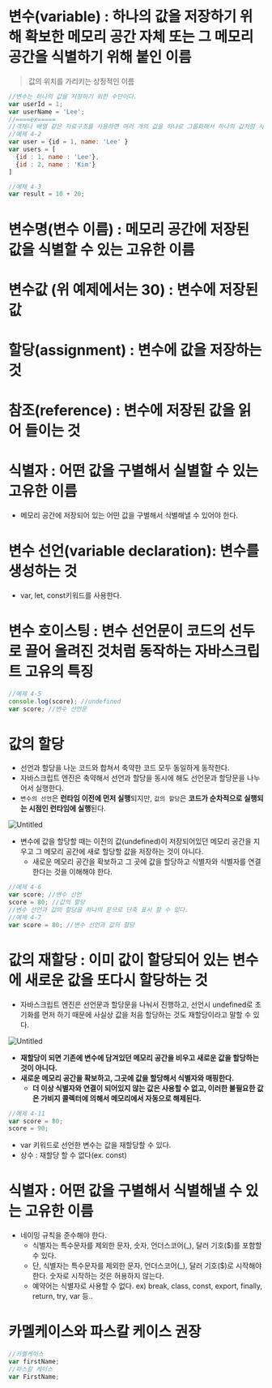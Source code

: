 # 변수(variable) : 하나의 값을 저장하기 위해 확보한 메모리 공간 자체 또는 그 메모리 공간을 식별하기 위해 붙인 이름

> 값의 위치를 가리키는 상징적인 이름

```jsx
//변수는 하나의 값을 저장하기 위한 수단이다.
var userId = 1;
var userName = 'Lee';
//====ex=====
//객체나 배열 같은 자료구조를 사용하면 여러 개의 값을 하나로 그룹화해서 하나의 값처럼 사용할 수 있다.
//예제 4-2
var user = {id = 1, name: 'Lee' }
var users = [
  {id : 1, name : 'Lee'},
  {id : 2, name : 'Kim'}
]

//예제 4-3
var result = 10 + 20;
```

# 변수명(변수 이름) : 메모리 공간에 저장된 값을 식별할 수 있는 고유한 이름

# 변수값 (위 예제에서는 30) : 변수에 저장된 값

# 할당(assignment) : 변수에 값을 저장하는 것

# 참조(reference) : 변수에 저장된 값을 읽어 들이는 것

# 식별자 : 어떤 값을 구별해서 실별할 수 있는 고유한 이름

- 메모리 공간에 저장되어 있는 어떤 값을 구별해서 식별해낼 수 있어야 한다.

# 변수 선언(variable declaration): 변수를 생성하는 것

- var, let, const키워드를 사용한다.

# 변수 호이스팅 : 변수 선언문이 코드의 선두로 끌어 올려진 것처럼 동작하는 자바스크립트 고유의 특징

```jsx
//예제 4-5
console.log(score); //undefined
var score; //변수 선언문
```

# 값의 할당

- 선언과 할당을 나눈 코드와 합쳐서 축약한 코드 모두 동일하게 동작한다.
- 자바스크립트 엔진은 축약해서 선언과 할당을 동시에 해도 선언문과 할당문을 나누어서 실행한다.
- `변수의 선언`은 **런타임 이전에 먼저 실행**되지만, `값의 할당`은 **코드가 순차적으로 실행되는 시점인 런타임에 실행**된다.

![Untitled](https://prod-files-secure.s3.us-west-2.amazonaws.com/40d4aa45-ef9d-48db-bd1a-630fb080630b/8d405ae7-e3c9-4ba9-944a-854691f3b0ec/Untitled.png)

- 변수에 값을 할당할 때는 이전의 값(undefined)이 저장되어있던 메모리 공간을 지우고 그 메모리 공간에 새로 할당할 값을 저장하는 것이 아니다.
  - 새로운 메모리 공간을 확보하고 그 곳에 값을 할당하고 식별자와 식별자를 연결한다는 것을 이해해야 한다.

```jsx
//예제 4-6
var score; //변수 선언
score = 80; //값의 할당
//변수 선언과 값의 할당을 하나의 문으로 단축 표시 할 수 있다.
//예제 4-7
var score = 80; //변수 선언과 값의 할당
```

# 값의 재할당 : 이미 값이 할당되어 있는 변수에 새로운 값을 또다시 할당하는 것

- 자바스크립트 엔진은 선언문과 할당문을 나눠서 진행하고, 선언시 undefined로 초기화를 먼저 하기 때문에 사실상 값을 처음 할당하는 것도 재할당이라고 말할 수 있다.

![Untitled](https://prod-files-secure.s3.us-west-2.amazonaws.com/40d4aa45-ef9d-48db-bd1a-630fb080630b/d08b2b3a-3d5d-4e26-a601-abc349d2382c/Untitled.png)

- **재할당이 되면 기존에 변수에 담겨있던 메모리 공간을 비우고 새로운 값을 할당하는 것이 아니다.**
- **새로운 메모리 공간을 확보하고, 그곳에 값을 할당해서 식별자와 매핑한다.**
  - **더 이상 식별자와 연결이 되어있지 않는 값은 사용할 수 없고, 이러한 불필요한 값은 가비지 콜렉터에 의해서 메모리에서 자동으로 해제된다.**

```jsx
//예제 4-11
var score = 80;
score = 90;
```

- var 키워드로 선언한 변수는 값을 재할당할 수 있다.
- 상수 : 재할당 할 수 없다(ex. const)

# 식별자 : 어떤 값을 구별해서 식별해낼 수 있는 고유한 이름

- 네이밍 규칙을 준수해야 한다.
  - 식별자는 특수문자를 제외한 문자, 숫자, 언더스코어(\_), 달러 기호($)를 포함할 수 있다.
  - 단, 식별자는 특수문자를 제외한 문자, 언더스코어(\_), 달러 기호($)로 시작해야 한다. 숫자로 시작하는 것은 허용하지 않는다.
  - 예약어는 식별자로 사용할 수 없다.
    ex) break, class, const, export, finally, return, try, var 등..

# 카멜케이스와 파스칼 케이스 권장

```jsx
//카멜케이스
var firstName;
//파스칼 케이스
var FirstName;
```
